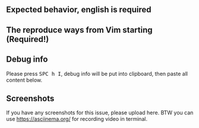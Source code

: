 <!-- bug reporting without issue template will be closed automatically -->

## Expected behavior, english is required

## The reproduce ways from Vim starting (Required!)

## Debug info

Please press <kbd>SPC h I</kbd>, debug info will be put into clipboard, then paste all content below.

## Screenshots

If you have any screenshots for this issue, please upload here. BTW you can use https://asciinema.org/ for recording video in terminal.

<!-- please remove the issue template when request for a feature -->
